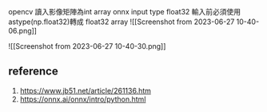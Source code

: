 opencv 讀入影像矩陣為int array onnx input type float32 
輸入前必須使用astype(np.float32)轉成 float32 array
![[Screenshot from 2023-06-27 10-40-06.png]]

![[Screenshot from 2023-06-27 10-40-30.png]]

## reference
1. https://www.jb51.net/article/261136.htm
2. https://onnx.ai/onnx/intro/python.html
